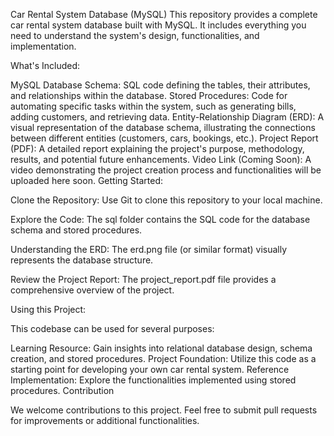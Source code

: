 Car Rental System Database (MySQL)
This repository provides a complete car rental system database built with MySQL. It includes everything you need to understand the system's design, functionalities, and implementation.

What's Included:

MySQL Database Schema:
SQL code defining the tables, their attributes, and relationships within the database.
Stored Procedures:
Code for automating specific tasks within the system, such as generating bills, adding customers, and retrieving data.
Entity-Relationship Diagram (ERD):
A visual representation of the database schema, illustrating the connections between different entities (customers, cars, bookings, etc.).
Project Report (PDF):
A detailed report explaining the project's purpose, methodology, results, and potential future enhancements.
Video Link (Coming Soon):
A video demonstrating the project creation process and functionalities will be uploaded here soon.
Getting Started:

Clone the Repository:
Use Git to clone this repository to your local machine.

Explore the Code:
The sql folder contains the SQL code for the database schema and stored procedures.

Understanding the ERD:
The erd.png file (or similar format) visually represents the database structure.

Review the Project Report:
The project_report.pdf file provides a comprehensive overview of the project.

Using this Project:

This codebase can be used for several purposes:

Learning Resource: Gain insights into relational database design, schema creation, and stored procedures.
Project Foundation: Utilize this code as a starting point for developing your own car rental system.
Reference Implementation: Explore the functionalities implemented using stored procedures.
Contribution

We welcome contributions to this project. Feel free to submit pull requests for improvements or additional functionalities.

